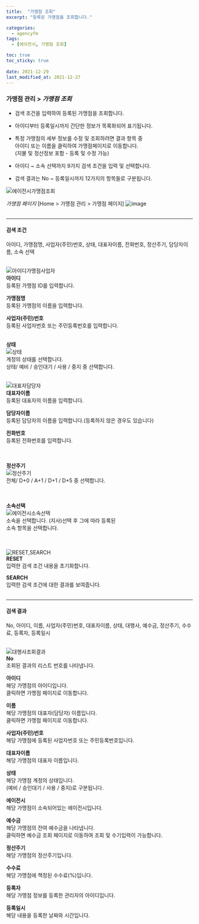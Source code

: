 ```yaml
---
title:  "가맹점 조회"
excerpt: "등록된 가맹점을 조회합니다."

categories:
  - agencyfm
tags:
  - [에이전시, 가맹점 조회]

toc: true
toc_sticky: true
 
date: 2021-12-29
last_modified_at: 2021-12-27
---
```


### 가맹점 관리 > *가맹점 조회*
- 검색 조건을 입력하여 등록된 가맹점을 조회합니다.<br>

- 아이디부터 등록일시까지 간단한 정보가 목록화되어 표기됩니다.<br>

- 특정 가맹점의 세부 정보를 수정 및 조회하려면 결과 항목 중<br>아이디 또는 이름을 클릭하여 가맹점페이지로 이동합니다.<br>(지불 및 정산정보 포함 - 등록 및 수정 가능)

- 아이디 ~ 소속 선택까지 9가지 검색 조건을 입력 및 선택합니다.

- 검색 결과는 No ~ 등록일시까지 12가지의 항목들로 구분됩니다.

![에이전시가맹점조회](https://user-images.githubusercontent.com/95394003/147435422-c84aca07-2d91-4340-9d12-a62c56695a04.jpeg)
<br>

*가맹점 페이지*
 [Home > 가맹점 관리 > 가맹점 페이지]
![image](https://user-images.githubusercontent.com/95394003/147735207-96feaf72-23d4-4560-8a1c-45750379cb69.png)
<br>
<br>

---

#### 검색 조건
아이디, 가맹점명, 사업자(주민)번호, 상태, 대표자이름, 전화번호, 정산주기, 담당자이름, 소속 선택<br>
<br>

![아이디가맹점사업자](https://user-images.githubusercontent.com/95394003/146112518-8ff9309c-a45d-4596-a1c1-64e64d521a90.jpeg)<br>
**아이디**
<br>등록된 가맹점 ID를 입력합니다.

**가맹점명**
<br>등록된 가맹점의 이름을 입력합니다.

**사업자(주민)번호**
<br>등록된 사업자번호 또는 주민등록번호를 입력합니다.
<br>
<br>

**상태**<br>
![상태](https://user-images.githubusercontent.com/95394003/146114750-edd257df-fd47-466e-b0a1-4751523fa8a1.jpeg)
<br>계정의 상태를 선택합니다.<br>
상태/ 예비 / 승인대기 / 사용 / 중지 중 선택합니다.
<br>
<br>

![대표자담당자](https://user-images.githubusercontent.com/95394003/146112941-83cdaa8f-e2fe-47a0-8efc-a7bacf4831c3.jpeg)<br>
**대표자이름**
<br>등록된 대표자의 이름을 입력합니다.

**담당자이름**
<br>등록된 담당자의 이름을 입력합니다.(등록하지 않은 경우도 있습니다)

**전화번호**
<br>등록된 전화번호를 입력합니다.
<br>
<br>
<br>

**정산주기**<br>
![정산주기](https://user-images.githubusercontent.com/95394003/146113348-cbe31c00-e08b-4e43-8e6e-92b0e4f1ec94.jpeg)
<br>전체/ D+0 / A+1 / D+1 / D+5 중 선택합니다.
<br>
<br>
<br>

**소속선택**<br>
![에이전시소속선택](https://user-images.githubusercontent.com/95394003/147435311-52e7439f-64af-4111-b43f-c3c8b71d5eee.jpeg)
<br>소속을 선택합니다. (지사)선택 후 그에 따라 등록된<br>소속 항목을 선택합니다.
<br>
<br>
<br>

![RESET,SEARCH](https://user-images.githubusercontent.com/95394003/145962859-5a6bdfe6-eae1-4270-a66f-7301f41da9e7.jpeg)<br>
**RESET**<br>
입력한 검색 조건 내용을 초기화합니다.

**SEARCH**<br>
입력한 검색 조건에 대한 결과를 보여줍니다.
<br>
<br>

---

#### 검색 결과
No, 아이디, 이름, 사업자(주민)번호, 대표자이름, 상태, 대행사, 예수금, 정산주기, 수수료, 등록자, 등록일시<br>
<br>

![대행사조회결과](https://user-images.githubusercontent.com/95394003/146122595-29277e99-3c42-473c-80e6-49b7745d181d.jpeg)<br>
**No**
<br>조회된 결과의 리스트 번호를 나타냅니다.

**아이디**
<br>해당 가맹점의 아이디입니다.<br>클릭하면 가맹점 페이지로 이동합니다.

**이름**
<br>해당 가맹점의 대표자(담당자) 이름입니다.<br>클릭하면 가맹점 페이지로 이동합니다.

**사업자(주민)번호**
<br>해당 가맹점에 등록된 사업자번호 또는 주민등록번호입니다.

**대표자이름**
<br>해당 가맹점의 대표자 이름입니다.

**상태**
<br>해당 가맹점 계정의 상태입니다. <br>(예비 / 승인대기 / 사용 / 중지)로 구분됩니다.

**에이전시**<br>
해당 가맹점이 소속되어있는 에이전시입니다.

**예수금**
<br>해당 가맹점의 잔여 예수금을 나타냅니다.<br>클릭하면 예수금 조회 페이지로 이동하여 조회 및 수기입력이 가능합니다.

**정산주기**
<br>해당 가맹점의 정산주기입니다.

**수수료**
<br>해당 가맹점에 책정된 수수료(%)입니다.

**등록자**
<br>해당 가맹점 정보를 등록한 관리자의 아이디입니다.

**등록일시**
<br>해당 내용을 등록한 날짜와 시간입니다.
